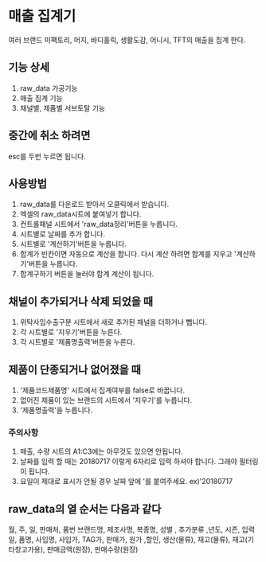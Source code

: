 # 매출 집계기
여러 브랜드 미팩토리, 머지, 바디홀릭, 생활도감, 어니시, TFT의 매출을 집계 한다.

## 기능 상세
1. raw_data 가공기능
2. 매출 집계 기능
3. 채널별, 제품별 서브토탈 기능

## 중간에 취소 하려면
esc를 두번 누르면 됩니다.

## 사용방법
1. raw_data를 다운로드 받아서 오클릭에서 받습니다.
2. 엑셀의 raw_data시트에 붙여넣기 합니다.
3. 컨트롤패널 시트에서 'raw_data정리'버튼을 누릅니다.
4. 시트별로 날짜를 추가 합니다.
5. 시트별로 '계산하기'버튼을 누릅니다.
6. 합계가 빈칸이면 자동으로 계산을 합니다. 다시 계산 하려면 합계를 지우고 '계산하기'버튼을 누릅니다.
7. 합계구하기 버튼을 눌러야 합계 계산이 됩니다.

## 채널이 추가되거나 삭제 되었을 때
1. 위탁사입수출구분 시트에서 새로 추가된 채널을 더하거나 뺍니다.
2. 각 시트별로 '지우기'버튼을 누른다.
3. 각 시트별로 '제품명출력'버튼을 누른다.

## 제품이 단종되거나 없어졌을 때
1. '제품코드제품명' 시트에서 집계여부를 false로 바꿉니다.
2. 없어진 제품이 있는 브랜드의 시트에서 '지우기'를 누릅니다.
3. '제품명출력'을 누릅니다. 

### 주의사항
1. 매출, 수량 시트의 A1:C3에는 아무것도 있으면 안됩니다.
2. 날짜를 입력 할 때는 20180717 이렇게 6자리로 입력 하셔야 합니다. 그래야 필터링이 됩니다.
3. 요일이 제대로 표시가 안될 경우 날짜 앞에 '를 붙여주세요. ex)'20180717

## raw_data의 열 순서는 다음과 같다
월,	주,	일,	판매처,	품번	브랜드명,	제조사명,	복종명,	성별	, 추가분류	,년도,	시즌,	입력일,	품명,	사입명,	사입가,	TAG가,	판매가,	원가	,할인,	생산(물류),	재고(물류),	재고(기타창고가용),	판매금액(원장),	판매수량(원장)
